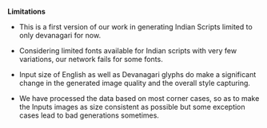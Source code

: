 **Limitations**

* This is a first version of our work in generating Indian Scripts limited to only devanagari for now.

* Considering limited fonts available for Indian scripts with very few variations, our network fails for some fonts.

* Input size of English as well as Devanagari glyphs do make a significant change in the generated image quality and the overall style capturing.

* We have processed the data based on most corner cases, so as to make the Inputs images as size consistent as possible but some exception cases lead to bad generations sometimes.
